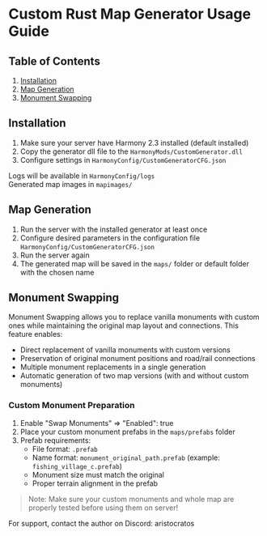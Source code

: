 # Custom Rust Map Generator Usage Guide

## Table of Contents
1. [Installation](#installation)
2. [Map Generation](#map-generation)
3. [Monument Swapping](#monument-swapping)

## Installation

1. Make sure your server have Harmony 2.3 installed (default installed)
2. Copy the generator dll file to the `HarmonyMods/CustomGenerator.dll`
3. Configure settings in `HarmonyConfig/CustomGeneratorCFG.json`

Logs will be available in `HarmonyConfig/logs`  
Generated map images in `mapimages/`


## Map Generation

1. Run the server with the installed generator at least once
2. Configure desired parameters in the configuration file `HarmonyConfig/CustomGeneratorCFG.json`
3. Run the server again
4. The generated map will be saved in the `maps/` folder or default folder with the chosen name


## Monument Swapping

Monument Swapping allows you to replace vanilla monuments with custom ones while maintaining the original map layout and connections. This feature enables:

- Direct replacement of vanilla monuments with custom versions
- Preservation of original monument positions and road/rail connections
- Multiple monument replacements in a single generation
- Automatic generation of two map versions (with and without custom monuments)


### Custom Monument Preparation
1. Enable "Swap Monuments" => "Enabled": true
2. Place your custom monument prefabs in the `maps/prefabs` folder
3. Prefab requirements:
   - File format: `.prefab`
   - Name format: `monument_original_path.prefab` (example: `fishing_village_c.prefab`)
   - Monument size must match the original
   - Proper terrain alignment in the prefab

> Note: Make sure your custom monuments and whole map are properly tested before using them on server!

For support, contact the author on Discord: aristocratos 